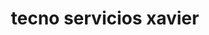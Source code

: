 ---
title: "tecno servicios xavier"
url: /puerto-la-cruz/tecno-servicios-xavier/
shop: reparación de automóviles
---